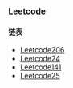### Leetcode


#### 链表

- [Leetcode206](https://leetcode.com/problems/reverse-linked-list/)
- [Leetcode24](https://leetcode.com/problems/swap-nodes-in-pairs/)
- [Leetcode141](https://leetcode.com/problems/linked-list-cycle/)
- [Leetcode25](https://leetcode.com/problems/reverse-nodes-in-k-group/)